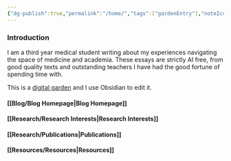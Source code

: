 ```yaml
---
{"dg-publish":true,"permalink":"/home/","tags":["gardenEntry"],"noteIcon":""}
---
```


### Introduction

I am a third year medical student writing about my experiences navigating the space of medicine and academia. These essays are strictly AI free, from good quality texts and outstanding teachers I have had the good fortune of spending time with. 

This is a [digital garden](https://github.com/oleeskild/obsidian-digital-garden) and I use Obsidian to edit it. 

#### [[Blog/Blog Homepage\|Blog Homepage]] 

#### [[Research/Research Interests\|Research Interests]]

#### [[Research/Publications\|Publications]]

#### [[Resources/Resources\|Resources]]

